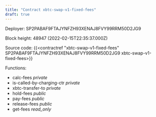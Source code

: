 ```yaml
---
title: "Contract xbtc-swap-v1-fixed-fees"
draft: true
---
```

Deployer: SP2PABAF9FTAJYNFZH93XENAJ8FVY99RRM50D2JG9


 



Block height: 48947 (2022-02-15T22:35:37.000Z)

Source code: {{<contractref "xbtc-swap-v1-fixed-fees" SP2PABAF9FTAJYNFZH93XENAJ8FVY99RRM50D2JG9 xbtc-swap-v1-fixed-fees>}}

Functions:

* calc-fees _private_
* is-called-by-charging-ctr _private_
* xbtc-transfer-to _private_
* hold-fees _public_
* pay-fees _public_
* release-fees _public_
* get-fees _read_only_
